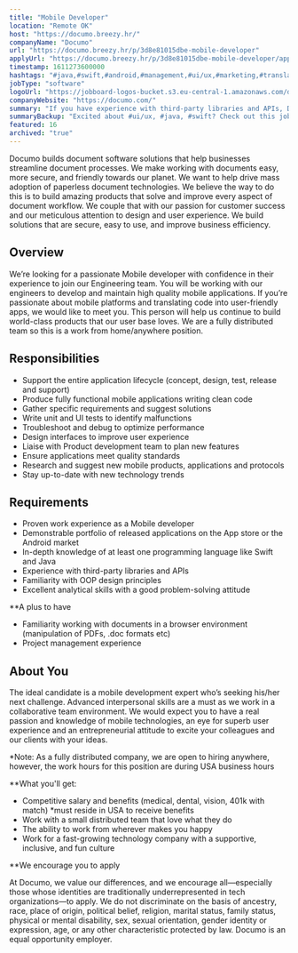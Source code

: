 ```yaml
---
title: "Mobile Developer"
location: "Remote OK"
host: "https://documo.breezy.hr/"
companyName: "Documo"
url: "https://documo.breezy.hr/p/3d8e81015dbe-mobile-developer"
applyUrl: "https://documo.breezy.hr/p/3d8e81015dbe-mobile-developer/apply"
timestamp: 1611273600000
hashtags: "#java,#swift,#android,#management,#ui/ux,#marketing,#translation,#analysis,#office,#optimization"
jobType: "software"
logoUrl: "https://jobboard-logos-bucket.s3.eu-central-1.amazonaws.com/documo"
companyWebsite: "https://documo.com/"
summary: "If you have experience with third-party libraries and APIs, Documo is looking for someone with your skillset."
summaryBackup: "Excited about #ui/ux, #java, #swift? Check out this job post!"
featured: 16
archived: "true"
---
```


Documo builds document software solutions that help businesses streamline document processes. We make working with documents easy, more secure, and friendly towards our planet. We want to help drive mass adoption of paperless document technologies. We believe the way to do this is to build amazing products that solve and improve every aspect of document workflow. We couple that with our passion for customer success and our meticulous attention to design and user experience. We build solutions that are secure, easy to use, and improve business efficiency.

## Overview

We’re looking for a passionate Mobile developer with confidence in their experience to join our Engineering team. You will be working with our engineers to develop and maintain high quality mobile applications. If you’re passionate about mobile platforms and translating code into user-friendly apps, we would like to meet you. This person will help us continue to build world-class products that our user base loves. We are a fully distributed team so this is a work from home/anywhere position.

## Responsibilities

*   Support the entire application lifecycle (concept, design, test, release and support)
*   Produce fully functional mobile applications writing clean code
*   Gather specific requirements and suggest solutions
*   Write unit and UI tests to identify malfunctions
*   Troubleshoot and debug to optimize performance
*   Design interfaces to improve user experience
*   Liaise with Product development team to plan new features
*   Ensure applications meet quality standards
*   Research and suggest new mobile products, applications and protocols
*   Stay up-to-date with new technology trends

## Requirements

*   Proven work experience as a Mobile developer
*   Demonstrable portfolio of released applications on the App store or the Android market
*   In-depth knowledge of at least one programming language like Swift and Java
*   Experience with third-party libraries and APIs
*   Familiarity with OOP design principles
*   Excellent analytical skills with a good problem-solving attitude

**A plus to have

*   Familiarity working with documents in a browser environment (manipulation of PDFs, .doc formats etc)
*   Project management experience

## About You

The ideal candidate is a mobile development expert who’s seeking his/her next challenge. Advanced interpersonal skills are a must as we work in a collaborative team environment. We would expect you to have a real passion and knowledge of mobile technologies, an eye for superb user experience and an entrepreneurial attitude to excite your colleagues and our clients with your ideas.

\*Note: As a fully distributed company, we are open to hiring anywhere, however, the work hours for this position are during USA business hours

**What you'll get:

*   Competitive salary and benefits (medical, dental, vision, 401k with match) \*must reside in USA to receive benefits
*   Work with a small distributed team that love what they do
*   The ability to work from wherever makes you happy
*   Work for a fast-growing technology company with a supportive, inclusive, and fun culture

**We encourage you to apply

At Documo, we value our differences, and we encourage all—especially those whose identities are traditionally underrepresented in tech organizations—to apply. We do not discriminate on the basis of ancestry, race, place of origin, political belief, religion, marital status, family status, physical or mental disability, sex, sexual orientation, gender identity or expression, age, or any other characteristic protected by law. Documo is an equal opportunity employer.
